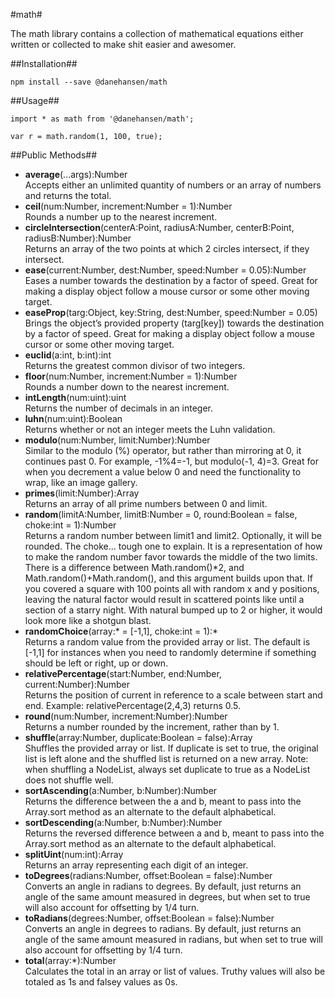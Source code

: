 #math#

The math library contains a collection of mathematical equations either written or collected to make shit easier and awesomer.

##Installation##

`npm install --save @danehansen/math`

##Usage##

    import * as math from '@danehansen/math';

    var r = math.random(1, 100, true);

##Public Methods##

* __average__(...args):Number  
Accepts either an unlimited quantity of numbers or an array of numbers and returns the total.
* __ceil__(num:Number, increment:Number = 1):Number  
Rounds a number up to the nearest increment.
* __circleIntersection__(centerA:Point, radiusA:Number, centerB:Point, radiusB:Number):Number  
Returns an array of the two points at which 2 circles intersect, if they intersect.
* __ease__(current:Number, dest:Number, speed:Number = 0.05):Number  
Eases a number towards the destination by a factor of speed. Great for making a display object follow a mouse cursor or some other moving target.
* __easeProp__(targ:Object, key:String, dest:Number, speed:Number = 0.05)  
Brings the object’s provided property (targ[key]) towards the destination by a factor of speed. Great for making a display object follow a mouse cursor or some other moving target.
* __euclid__(a:int, b:int):int  
Returns the greatest common divisor of two integers.
* __floor__(num:Number, increment:Number = 1):Number  
Rounds a number down to the nearest increment.
* __intLength__(num:uint):uint  
Returns the number of decimals in an integer.
* __luhn__(num:uint):Boolean  
Returns whether or not an integer meets the Luhn validation.
* __modulo__(num:Number, limit:Number):Number  
Similar to the modulo (%) operator, but rather than mirroring at 0, it continues past 0. For example, -1%4=-1, but modulo(-1, 4)=3. Great for when you decrement a value below 0 and need the functionality to wrap, like an image gallery.
* __primes__(limit:Number):Array  
Returns an array of all prime numbers between 0 and limit.
* __random__(limitA:Number, limitB:Number = 0, round:Boolean = false, choke:int = 1):Number  
Returns a random number between limit1 and limit2. Optionally, it will be rounded. The choke... tough one to explain. It is a representation of how to make the random number favor towards the middle of the two limits. There is a difference between Math.random()*2, and Math.random()+Math.random(), and this argument builds upon that. If you covered a square with 100 points all with random x and y positions, leaving the natural factor would result in scattered points like until a section of a starry night. With natural bumped up to 2 or higher, it would look more like a shotgun blast.
* __randomChoice__(array:* = [-1,1], choke:int = 1):*  
Returns a random value from the provided array or list. The default is [-1,1] for instances when you need to randomly determine if something should be left or right, up or down.
* __relativePercentage__(start:Number, end:Number, current:Number):Number  
Returns the position of current in reference to a scale between start and end. Example: relativePercentage(2,4,3) returns 0.5.
* __round__(num:Number, increment:Number):Number  
Returns a number rounded by the increment, rather than by 1.
* __shuffle__(array:Number, duplicate:Boolean = false):Array  
Shuffles the provided array or list. If duplicate is set to true, the original list is left alone and the shuffled list is returned on a new array. Note: when shuffling a NodeList, always set duplicate to true as a NodeList does not shuffle well.
* __sortAscending__(a:Number, b:Number):Number  
Returns the difference between the a and b, meant to pass into the Array.sort method as an alternate to the default alphabetical.
* __sortDescending__(a:Number, b:Number):Number  
Returns the reversed difference between a and b, meant to pass into the Array.sort method as an alternate to the default alphabetical.
* __splitUint__(num:int):Array  
Returns an array representing each digit of an integer.
* __toDegrees__(radians:Number, offset:Boolean = false):Number  
Converts an angle in radians to degrees. By default, just returns an angle of the same amount measured in degrees, but when set to true will also account for offsetting by 1/4 turn.
* __toRadians__(degrees:Number, offset:Boolean = false):Number  
Converts an angle in degrees to radians. By default, just returns an angle of the same amount measured in radians, but when set to true will also account for offsetting by 1/4 turn.
* __total__(array:*):Number  
Calculates the total in an array or list of values. Truthy values will also be totaled as 1s and falsey values as 0s.
